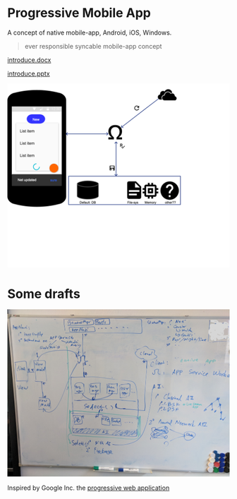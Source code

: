 # Progressive Mobile App

A concept of native mobile-app, Android, iOS, Windows.

> ever  responsible syncable mobile-app concept

[introduce.docx](introduce.docx)

[introduce.pptx](introduce.pptx)

![basic](/basic.png)

# Some drafts

![details](/draft_of_details.jpg)

Inspired by Google Inc. the [progressive web application](https://developers.google.com/web/progressive-web-apps/) 



